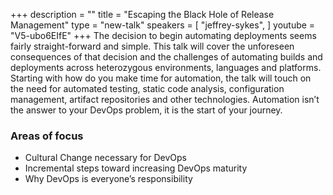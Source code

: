 +++
description = ""
title = "Escaping the Black Hole of Release Management"
type = "new-talk"
speakers = [
        "jeffrey-sykes",
]
youtube = "V5-ubo6EIfE"
+++
The decision to begin automating deployments seems fairly straight-forward and simple. This talk will cover the unforeseen consequences of that decision and the challenges of automating builds and deployments across heterozygous environments, languages and platforms. Starting with how do you make time for automation, the talk will touch on the need for automated testing, static code analysis, configuration management, artifact repositories and other technologies. Automation isn’t the answer to your DevOps problem, it is the start of your journey.

### Areas of focus

* Cultural Change necessary for DevOps
* Incremental steps toward increasing DevOps maturity
* Why DevOps is everyone’s responsibility